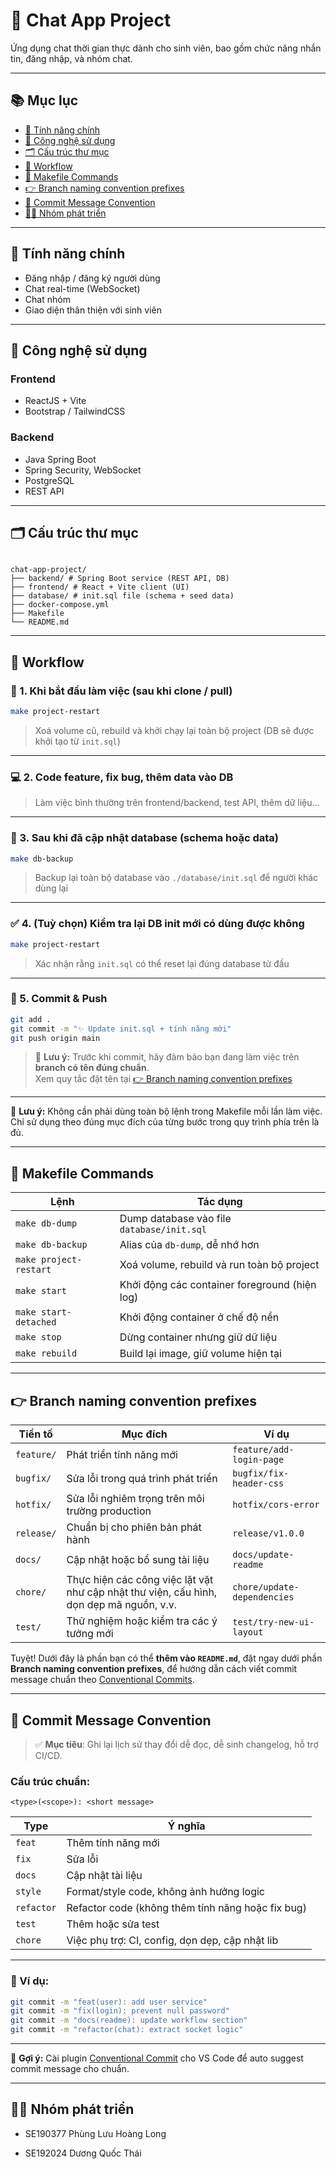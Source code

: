 # 🎯 Chat App Project

Ứng dụng chat thời gian thực dành cho sinh viên, bao gồm chức năng nhắn tin, đăng nhập, và nhóm chat.

---

## 📚 Mục lục

- [🧠 Tính năng chính](#-tính-năng-chính)
- [🔧 Công nghệ sử dụng](#-công-nghệ-sử-dụng)
- [🗂️ Cấu trúc thư mục](#️-cấu-trúc-thư-mục)
- [🚀 Workflow](#-workflow)
- [📜 Makefile Commands](#-makefile-commands)
- [👉 Branch naming convention prefixes](#-branch-naming-convention-prefixes)
- [📝 Commit Message Convention](#-commit-message-convention)
- [👨‍💻 Nhóm phát triển](#-nhóm-phát-triển)

---

## 🧠 Tính năng chính

- Đăng nhập / đăng ký người dùng
- Chat real-time (WebSocket)
- Chat nhóm
- Giao diện thân thiện với sinh viên

---

## 🔧 Công nghệ sử dụng

### Frontend
- ReactJS + Vite
- Bootstrap / TailwindCSS

### Backend
- Java Spring Boot
- Spring Security, WebSocket
- PostgreSQL
- REST API

---

## 🗂️ Cấu trúc thư mục


```

chat-app-project/ 
├── backend/ # Spring Boot service (REST API, DB) 
├── frontend/ # React + Vite client (UI) 
├── database/ # init.sql file (schema + seed data) 
├── docker-compose.yml 
├── Makefile 
└── README.md

```

----------

## 🚀 Workflow

### 🧩 1. Khi bắt đầu làm việc (sau khi clone / pull)

```bash
make project-restart

```

> Xoá volume cũ, rebuild và khởi chạy lại toàn bộ project (DB sẽ được khởi tạo từ `init.sql`)

----------

### 💻 2. Code feature, fix bug, thêm data vào DB

> Làm việc bình thường trên frontend/backend, test API, thêm dữ liệu...

----------

### 💾 3. Sau khi đã cập nhật database (schema hoặc data)

```bash
make db-backup

```

> Backup lại toàn bộ database vào `./database/init.sql` để người khác dùng lại

----------

### ✅ 4. (Tuỳ chọn) Kiểm tra lại DB init mới có dùng được không

```bash
make project-restart

```

> Xác nhận rằng `init.sql` có thể reset lại đúng database từ đầu

----------


### 🚀 5. Commit & Push

```bash
git add .
git commit -m "✨ Update init.sql + tính năng mới"
git push origin main

```

> 📝 **Lưu ý:** Trước khi commit, hãy đảm bảo bạn đang làm việc trên **branch có tên đúng chuẩn**.  
> Xem quy tắc đặt tên tại [👉 Branch naming convention prefixes](#-branch-naming-convention-prefixes)

----------

📌 **Lưu ý:** Không cần phải dùng toàn bộ lệnh trong Makefile mỗi lần làm việc.  
Chỉ sử dụng theo đúng mục đích của từng bước trong quy trình phía trên là đủ.

----------

## 📜 Makefile Commands


| Lệnh | Tác dụng |
|------|----------|
| `make db-dump`           | Dump database vào file `database/init.sql` |
| `make db-backup`         | Alias của `db-dump`, dễ nhớ hơn |
| `make project-restart`   | Xoá volume, rebuild và run toàn bộ project |
| `make start`             | Khởi động các container foreground (hiện log) |
| `make start-detached`    | Khởi động container ở chế độ nền |
| `make stop`              | Dừng container nhưng giữ dữ liệu |
| `make rebuild`           | Build lại image, giữ volume hiện tại |

----------

## 👉 Branch naming convention prefixes

| Tiền tố     | Mục đích                                                                                  | Ví dụ                                 |
|-------------|---------------------------------------------------------------------------------------------|---------------------------------------|
| `feature/`  | Phát triển tính năng mới                                                                    | `feature/add-login-page`              |
| `bugfix/`   | Sửa lỗi trong quá trình phát triển                                                          | `bugfix/fix-header-css`               |
| `hotfix/`   | Sửa lỗi nghiêm trọng trên môi trường production                                             | `hotfix/cors-error`                   |
| `release/`  | Chuẩn bị cho phiên bản phát hành                                                            | `release/v1.0.0`                      |
| `docs/`     | Cập nhật hoặc bổ sung tài liệu                                                              | `docs/update-readme`                  |
| `chore/`    | Thực hiện các công việc lặt vặt như cập nhật thư viện, cấu hình, dọn dẹp mã nguồn, v.v.     | `chore/update-dependencies`           |
| `test/`     | Thử nghiệm hoặc kiểm tra các ý tưởng mới                                                    | `test/try-new-ui-layout`              |

Tuyệt! Dưới đây là phần bạn có thể **thêm vào `README.md`**, đặt ngay dưới phần **Branch naming convention prefixes**, để hướng dẫn cách viết commit message chuẩn theo [Conventional Commits](https://www.conventionalcommits.org/).

----------

## 📝 Commit Message Convention

> ✅ **Mục tiêu**: Ghi lại lịch sử thay đổi dễ đọc, dễ sinh changelog, hỗ trợ CI/CD.

### Cấu trúc chuẩn:

```
<type>(<scope>): <short message>

```

| Type        | Ý nghĩa |
|-------------|----------------------------------|
| `feat`      | Thêm tính năng mới |
| `fix`       | Sửa lỗi |
| `docs`      | Cập nhật tài liệu |
| `style`     | Format/style code, không ảnh hưởng logic |
| `refactor`  | Refactor code (không thêm tính năng hoặc fix bug) |
| `test`      | Thêm hoặc sửa test |
| `chore`     | Việc phụ trợ: CI, config, dọn dẹp, cập nhật lib |

----------

### 🧪 Ví dụ:

```bash
git commit -m "feat(user): add user service"
git commit -m "fix(login): prevent null password"
git commit -m "docs(readme): update workflow section"
git commit -m "refactor(chat): extract socket logic"

```

----------

📌 **Gợi ý:** Cài plugin [Conventional Commit](https://marketplace.visualstudio.com/items?itemName=vivaxy.vscode-conventional-commits) cho VS Code để auto suggest commit message cho chuẩn.

----------

## 👨‍💻 Nhóm phát triển

-   SE190377 Phùng Lưu Hoàng Long

-   SE192024 Dương Quốc Thái
